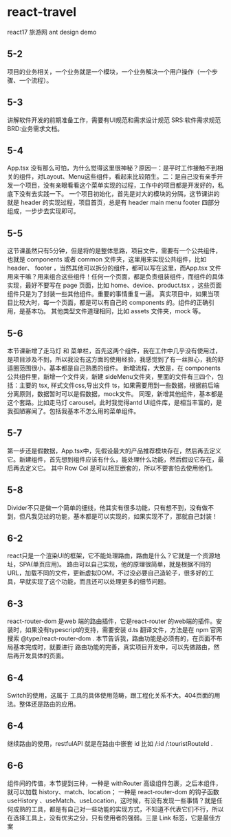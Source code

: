 # react-travel
react17 旅游网 ant design demo

## 5-2
项目的业务相关，一个业务就是一个模块，一个业务解决一个用户操作（一个步骤、一个流程）。
## 5-3
讲解软件开发的前期准备工作，需要有UI规范和需求设计规范 SRS:软件需求规范 BRD:业务需求文档。

## 5-4
App.tsx 没有那么可怕，为什么觉得这里很神秘？原因一：是平时工作接触不到相关的组件，对Layout、Menu这些组件，看起来比较陌生。二：是自己没有亲手开发一个项目，没有亲眼看看这个菜单实现的过程，工作中的项目都是开发好的，私底下没有去实践一下。
一个项目初始化，首先是对大的模块的分隔，这节课讲的就是 header 的实现过程，项目首页，总是有 header main menu footer 四部分组成，一步步去实现即可。

## 5-5
这节课虽然只有5分钟，但是将的是整体思路，项目文件，需要有一个公共组件，也就是 components 或者 common 文件夹，这里用来实现公共组件，比如 header、 footer ，当然其他可以拆分的组件，都可以写在这里，而App.tsx 文件用来干嘛？用来组合这些组件！任何一个页面，都是负责组装组件，而组件的具体实现，最好不要写在 page 页面，比如 home、device、product.tsx ，这些页面组件只是为了封装一些其他组件。重要的事情重复一遍。
真实项目中，如果当项目比较大时，每一个页面，都是可以有自己的 components 的。组件的正确引用，是基本功。
其他类型文件道理相同，比如 assets 文件夹，mock 等。
## 5-6 
本节课新增了走马灯 和 菜单栏，首先这两个组件，我在工作中几乎没有使用过，是项目涉及不到，所以我没有这方面的使用经验，我感觉到了有一丝担心，我的舒适圈范围很小，基本都是自己熟悉的组件。
新增流程，大致是，在 components 公共组件里，新增一个文件夹，新建 sideMenu文件夹，里面的文件有三四个，包括：主要的 tsx, 样式文件css,导出文件 ts，如果需要用到一些数据，根据前后端分离原则，数据暂时可以是假数据，mock文件。
同理，新增其他组件，基本都是这个套路。比如走马灯 carousel，此时我觉得antd UI组件库，是相当丰富的，是我孤陋寡闻了。包括我基本不怎么用的菜单组件。

## 5-7
第一步还是假数据，App.tsx中，先假设最大的产品推荐模块存在，然后再去定义它。新建组件，首先想到组件应该有什么，能处理什么功能，然后假设它存在，最后再去定义它。
其中 Row Col 是可以相互嵌套的，所以不要害怕去使用他们。

## 5-8
Divider不只是做一个简单的细线，他其实有很多功能，只有想不到，没有做不到，但凡我见过的功能，基本都是可以实现的，如果实现不了，那就自己封装！

## 6-2
react只是一个渲染UI的框架，它不能处理路由，路由是什么？它就是一个资源地址，SPA(单页应用)。
路由可以自己实现，他的原理很简单，就是根据不同的URL，加载不同的文件，更新虚拟DOM，不过没必要自己造轮子，很多好的工具，早就实现了这个功能，而且还可以处理更多的细节问题。

## 6-3
react-router-dom 是web 端的路由插件，它是react-router 的web端的插件。安装时，如果没有typescript的支持，需要安装 d.ts 翻译文件，方法是在 npm 官网 搜索 @type/react-router-dom .
本节告诉我，路由功能是必须有的，在页面不布局基本完成时，就要进行 路由功能的完善，真实项目开发中，可以先做路由，然后再开发具体的页面。

## 6-4
Switch的使用，这属于 工具的具体使用范畴，跟工程化关系不大。404页面的用法。整体还是路由的应用。

## 6-4
继续路由的使用，restfulAPI 就是在路由中嵌套 id 比如 /:id  /:touristRouteId .

## 6-6
组件间的传值，本节提到三种，一种是 withRouter 高级组件包裹，之后本组件，就可以加载 history、match、location； 一种是 react-router-dom 的钩子函数 useHistory 、useMatch、useLocation，这时候，有没有发现一些事情？就是任何成熟的工具，都是有自己对一些功能的实现方式，不知道不代表它们不行，所以在选择工具上，没有优劣之分，只有使用者的强弱。三是 Link 标签，它是最佳方案


